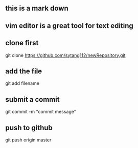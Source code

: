 ## this is a mark down

## vim editor is a great tool for text editing

## clone first
git clone https://github.com/sytang112/newRepository.git

## add the file 
git add filename

## submit a commit
git commit -m "commit message"

## push to github
git push origin master
